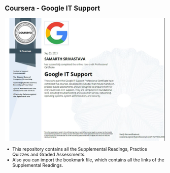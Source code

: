 ## Coursera - Google IT Support

<img src="Capture.jpg" >

- This repository contains all the Supplemental Readings, Practice Quizzes and Graded Assessments.
- Also you can import the bookmark file, which contains all the links of the Supplemental Readings.
